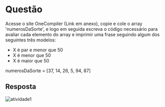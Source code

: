 # Questão
Acesse o site OneCompiler (Link em anexo), copie e cole o array 'numerosDaSorte', e logo em seguida escreva o código necessário para avaliar cada elemento do array e imprimir uma frase seguindo algum dos seguintes três modelos:

- X é par e menor que 50
- X é menor que 50
- X é maior que 50


numerosDaSorte = [37, 14, 26, 5, 94, 87]  

## Resposta

![atividade1](exercício_js3.png)